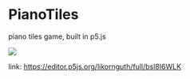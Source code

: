 # PianoTiles
piano tiles game, built in p5.js

![](https://github.com/likornguth/PianoTiles/)

link: https://editor.p5js.org/likornguth/full/bsl8I6WLK

